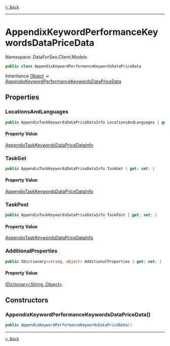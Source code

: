 [`< Back`](./)

---

# AppendixKeywordPerformanceKeywordsDataPriceData

Namespace: DataForSeo.Client.Models

```csharp
public class AppendixKeywordPerformanceKeywordsDataPriceData
```

Inheritance [Object](https://docs.microsoft.com/en-us/dotnet/api/system.object) → [AppendixKeywordPerformanceKeywordsDataPriceData](./dataforseo.client.models.appendixkeywordperformancekeywordsdatapricedata)

## Properties

### **LocationsAndLanguages**

```csharp
public AppendixTaskKeywordsDataPriceDataInfo LocationsAndLanguages { get; set; }
```

#### Property Value

[AppendixTaskKeywordsDataPriceDataInfo](./dataforseo.client.models.appendixtaskkeywordsdatapricedatainfo)<br>

### **TaskGet**

```csharp
public AppendixTaskKeywordsDataPriceDataInfo TaskGet { get; set; }
```

#### Property Value

[AppendixTaskKeywordsDataPriceDataInfo](./dataforseo.client.models.appendixtaskkeywordsdatapricedatainfo)<br>

### **TaskPost**

```csharp
public AppendixTaskKeywordsDataPriceDataInfo TaskPost { get; set; }
```

#### Property Value

[AppendixTaskKeywordsDataPriceDataInfo](./dataforseo.client.models.appendixtaskkeywordsdatapricedatainfo)<br>

### **AdditionalProperties**

```csharp
public IDictionary<string, object> AdditionalProperties { get; set; }
```

#### Property Value

[IDictionary&lt;String, Object&gt;](https://docs.microsoft.com/en-us/dotnet/api/system.collections.generic.idictionary-2)<br>

## Constructors

### **AppendixKeywordPerformanceKeywordsDataPriceData()**

```csharp
public AppendixKeywordPerformanceKeywordsDataPriceData()
```

---

[`< Back`](./)

